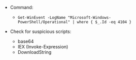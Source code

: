 - Command:
    - `Get-WinEvent -LogName "Microsoft-Windows-PowerShell/Operational" | where { $_.Id -eq 4104 }`

- Check for suspicious scripts:
    - base64
    - IEX (Invoke-Expression)
    - DownloadString














